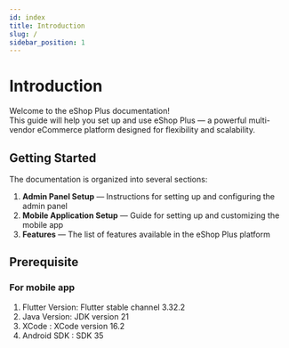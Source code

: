 ```yaml
---
id: index
title: Introduction
slug: /
sidebar_position: 1
---
```


# Introduction

Welcome to the eShop Plus documentation!  
This guide will help you set up and use eShop Plus — a powerful multi-vendor eCommerce platform designed for flexibility and scalability.

## Getting Started

The documentation is organized into several sections:

1. **Admin Panel Setup** — Instructions for setting up and configuring the admin panel  
2. **Mobile Application Setup** — Guide for setting up and customizing the mobile app  
3. **Features** — The list of features available in the eShop Plus platform

## Prerequisite

### For mobile app

1. Flutter Version: Flutter stable channel 3.32.2
2. Java Version: JDK version 21  
3. XCode : XCode version 16.2  
4. Android SDK : SDK 35
